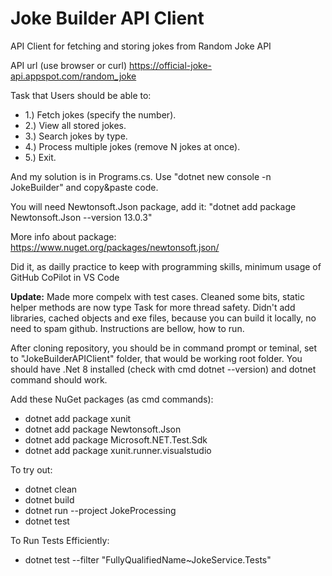 # Joke Builder API Client
API Client for fetching and storing jokes from Random Joke API

API url (use browser or curl)
https://official-joke-api.appspot.com/random_joke

Task that Users should be able to:
* 1.) Fetch jokes (specify the number).
* 2.) View all stored jokes.
* 3.) Search jokes by type.
* 4.) Process multiple jokes (remove N jokes at once).
* 5.) Exit.

And my solution is in Programs.cs. Use "dotnet new console -n JokeBuilder"  and copy&paste code. 

You will need Newtonsoft.Json package, add it:
"dotnet add package Newtonsoft.Json --version 13.0.3"

More info about package: https://www.nuget.org/packages/newtonsoft.json/

Did it, as dailly practice to keep with programming skills, minimum usage of GitHub CoPilot in VS Code

**Update:**
Made more compelx with test cases. Cleaned some bits, static helper methods are now type Task for more thread safety. Didn't add libraries, cached objects and exe files, because you can build it locally, no need to spam github. Instructions are bellow, how to run.

After cloning repository, you should be in command prompt or teminal, set to "JokeBuilderAPIClient" folder, that would be working root folder. You should have .Net 8 installed (check with cmd dotnet --version) and dotnet command should work.

Add these NuGet packages (as cmd commands):
* dotnet add package xunit
* dotnet add package Newtonsoft.Json
* dotnet add package Microsoft.NET.Test.Sdk
* dotnet add package xunit.runner.visualstudio

To try out:
- dotnet clean
- dotnet build
- dotnet run --project JokeProcessing
- dotnet test

To Run Tests Efficiently:
- dotnet test --filter "FullyQualifiedName~JokeService.Tests"
